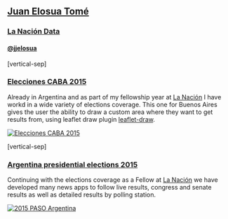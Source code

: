 ## [Juan Elosua Tomé](http://www.juanelosua.com)

### [La Nación Data](http://www.lanacion.com.ar/data)

#### [@jjelosua](http://twitter.com/jjelosua)

[vertical-sep]

### <a target="_blank" href="http://www.lanacion.com.ar/1809205-cayo-el-caudal-de-votos-de-pro-en-el-78-de-las-escuelas">Elecciones CABA 2015</a>

Already in Argentina and as part of my fellowship year at [La Nación][lanacion] I have workd in a wide variety of elections coverage. This one for Buenos Aires gives the user the ability to draw a custom area where they want to get results from, using leaflet draw plugin [leaflet-draw](https://github.com/Leaflet/Leaflet.draw).

<!-- .element: class="proj_desc"-->

<a target="_blank" href="http://www.lanacion.com.ar/1809205-cayo-el-caudal-de-votos-de-pro-en-el-78-de-las-escuelas">
    <img alt="Elecciones CABA 2015" class="img_60" data-src="images/juan1.jpg"></img>
</a>

[lanacion]: http://www.lanacion.com.ar/

[vertical-sep]

### <a target="_blank" href="http://www.lanacion.com.ar/elecciones-2015-t50499">Argentina presidential elections 2015</a>

Continuing with the elections coverage as a Fellow at [La Nación][lanacion] we have developed many news apps to follow live results, congress and senate results as well as detailed results by polling station.

<!-- .element: class="proj_desc"-->

<a target="_blank" href="http://www.lanacion.com.ar/elecciones-2015-t50499">
    <img alt="2015 PASO Argentina" class="img_60" data-src="images/juan2.jpg"></img>
</a>

[lanacion]: http://www.lanacion.com.ar/